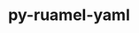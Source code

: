 ---
title: "py-ruamel-yaml"
layout: cache
categories: [package, develop-2023-12-17]
meta: {"versions": ["0.17.32"], "compilers": ["gcc@=11.4.0", "gcc@=9.4.0", "oneapi@=2023.2.0"], "oss": ["ubuntu20.04"], "platforms": ["linux"], "targets": ["neoverse_v1", "ppc64le", "x86_64_v3"], "stacks": ["e4s", "e4s-neoverse_v1", "e4s-oneapi", "e4s-power", "root"], "num_specs": 4, "num_specs_by_stack": {"root": 4, "e4s-neoverse_v1": 1, "e4s-power": 1, "e4s": 1, "e4s-oneapi": 1}}
spec_details: [{"hash": "tvb4lnxiuz3pmxocjmzyw2p2ggya6cl3", "compiler": "gcc@=11.4.0", "versions": ["0.17.32"], "os": "ubuntu20.04", "platform": "linux", "target": "neoverse_v1", "variants": ["build_system=python_pip"], "stacks": ["root", "e4s-neoverse_v1"], "size": "-", "tarball": "https://binaries.spack.io/develop-2023-12-17/build_cache/linux-ubuntu20.04-neoverse_v1/gcc-11.4.0/py-ruamel-yaml-0.17.32/linux-ubuntu20.04-neoverse_v1-gcc-11.4.0-py-ruamel-yaml-0.17.32-tvb4lnxiuz3pmxocjmzyw2p2ggya6cl3.spack"}, {"hash": "qz2wt3zmb4qnvcsnve2a37ldscmqj3mr", "compiler": "gcc@=9.4.0", "versions": ["0.17.32"], "os": "ubuntu20.04", "platform": "linux", "target": "ppc64le", "variants": ["build_system=python_pip"], "stacks": ["e4s-power", "root"], "size": "-", "tarball": "https://binaries.spack.io/develop-2023-12-17/build_cache/linux-ubuntu20.04-ppc64le/gcc-9.4.0/py-ruamel-yaml-0.17.32/linux-ubuntu20.04-ppc64le-gcc-9.4.0-py-ruamel-yaml-0.17.32-qz2wt3zmb4qnvcsnve2a37ldscmqj3mr.spack"}, {"hash": "rzazbqhqnr3vsyq6qk5ygutrzmiu3mvr", "compiler": "gcc@=11.4.0", "versions": ["0.17.32"], "os": "ubuntu20.04", "platform": "linux", "target": "x86_64_v3", "variants": ["build_system=python_pip"], "stacks": ["root", "e4s"], "size": "-", "tarball": "https://binaries.spack.io/develop-2023-12-17/build_cache/linux-ubuntu20.04-x86_64_v3/gcc-11.4.0/py-ruamel-yaml-0.17.32/linux-ubuntu20.04-x86_64_v3-gcc-11.4.0-py-ruamel-yaml-0.17.32-rzazbqhqnr3vsyq6qk5ygutrzmiu3mvr.spack"}, {"hash": "bndh5svefk2amd43hip6c6ifup54e622", "compiler": "oneapi@=2023.2.0", "versions": ["0.17.32"], "os": "ubuntu20.04", "platform": "linux", "target": "x86_64_v3", "variants": ["build_system=python_pip"], "stacks": ["e4s-oneapi", "root"], "size": "-", "tarball": "https://binaries.spack.io/develop-2023-12-17/build_cache/linux-ubuntu20.04-x86_64_v3/oneapi-2023.2.0/py-ruamel-yaml-0.17.32/linux-ubuntu20.04-x86_64_v3-oneapi-2023.2.0-py-ruamel-yaml-0.17.32-bndh5svefk2amd43hip6c6ifup54e622.spack"}]
---